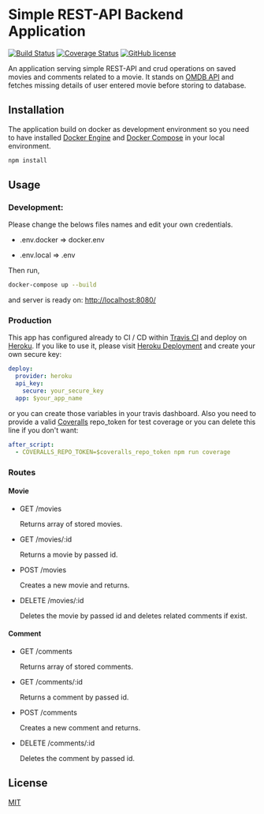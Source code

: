 # Simple REST-API Backend Application

[![Build Status](https://travis-ci.org/sarpisik/typescript-postgres-docker-example-app.svg?branch=master)](https://travis-ci.org/sarpisik/typescript-postgres-docker-example-app)
[![Coverage Status](https://coveralls.io/repos/github/sarpisik/typescript-postgres-docker-example-app/badge.svg?branch=master)](https://coveralls.io/github/sarpisik/typescript-postgres-docker-example-app?branch=master)
[![GitHub license](https://img.shields.io/github/license/sarpisik/typescript-postgres-docker-example-app)](https://github.com/sarpisik/typescript-postgres-docker-example-app/blob/master/LICENSE)

An application serving simple REST-API and crud operations on saved movies and comments related to a movie. It stands on [OMDB API](http://www.omdbapi.com/) and fetches missing details of user entered movie before storing to database.

## Installation

The application build on docker as development environment so you need to have installed [Docker Engine](https://docs.docker.com/install/) and [Docker Compose](https://docs.docker.com/compose/install/) in your local environment.

```bash
npm install
```

## Usage

### Development:

Please change the belows files names and edit your own credentials.

- .env.docker => docker.env

- .env.local => .env

Then run,

```bash
docker-compose up --build
```

and server is ready on: [http://localhost:8080/](http://localhost:8080/)

### Production

This app has configured already to CI / CD within [Travis CI](https://travis-ci.org/) and deploy on [Heroku](https://www.heroku.com/). If you like to use it, please visit [Heroku Deployment](https://docs.travis-ci.com/user/deployment/heroku/) and create your own secure key:

```yml
deploy:
  provider: heroku
  api_key:
    secure: your_secure_key
  app: $your_app_name
```

or you can create those variables in your travis dashboard. Also you need to provide a valid [Coveralls](https://coveralls.io/) repo_token for test coverage or you can delete this line if you don't want:

```yml
after_script:
  - COVERALLS_REPO_TOKEN=$coveralls_repo_token npm run coverage
```

### Routes

#### Movie

- GET /movies

  Returns array of stored movies.

- GET /movies/:id

  Returns a movie by passed id.

- POST /movies

  Creates a new movie and returns.

- DELETE /movies/:id

  Deletes the movie by passed id and deletes related comments if exist.

#### Comment

- GET /comments

  Returns array of stored comments.

- GET /comments/:id

  Returns a comment by passed id.

- POST /comments

  Creates a new comment and returns.

- DELETE /comments/:id

  Deletes the comment by passed id.

## License

[MIT](https://github.com/sarpisik/typescript-postgres-docker-example-app/blob/master/LICENSE)
